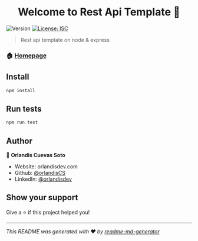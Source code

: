 <h1 align="center">Welcome to Rest Api Template 👋</h1>
<p>
  <img alt="Version" src="https://img.shields.io/badge/version-1.0.0-blue.svg?cacheSeconds=2592000" />
  <a href="#" target="_blank">
    <img alt="License: ISC" src="https://img.shields.io/badge/License-ISC-yellow.svg" />
  </a>
</p>

> Rest api template on node & express

### 🏠 [Homepage](app.js)

## Install

```sh
npm install
```

## Run tests

```sh
npm run test
```

## Author

👤 **Orlandis Cuevas Soto**

* Website: orlandisdev.com
* Github: [@orlandisCS](https://github.com/orlandisCS)
* LinkedIn: [@orlandisdev](https://linkedin.com/in/orlandisdev)

## Show your support

Give a ⭐️ if this project helped you!

***
_This README was generated with ❤️ by [readme-md-generator](https://github.com/kefranabg/readme-md-generator)_